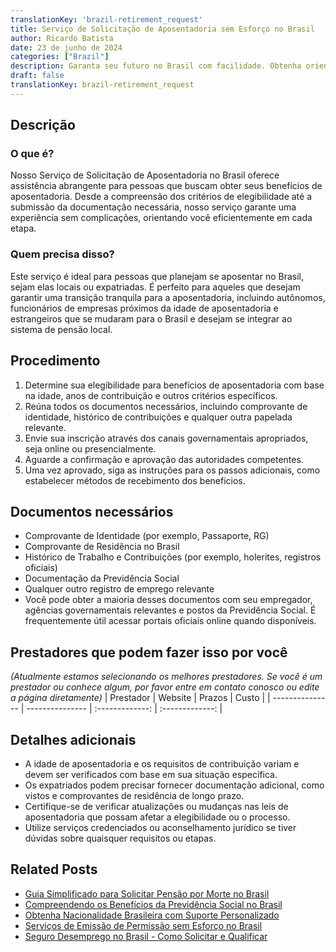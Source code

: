```yaml
---
translationKey: 'brazil-retirement_request'
title: Serviço de Solicitação de Aposentadoria sem Esforço no Brasil
author: Ricardo Batista
date: 23 de junho de 2024
categories: ["Brazil"]
description: Garanta seu futuro no Brasil com facilidade. Obtenha orientações passo a passo sobre como solicitar seus benefícios de aposentadoria de forma tranquila.
draft: false
translationKey: brazil-retirement_request
---
```


## Descrição
### O que é?
Nosso Serviço de Solicitação de Aposentadoria no Brasil oferece assistência abrangente para pessoas que buscam obter seus benefícios de aposentadoria. Desde a compreensão dos critérios de elegibilidade até a submissão da documentação necessária, nosso serviço garante uma experiência sem complicações, orientando você eficientemente em cada etapa.

### Quem precisa disso?
Este serviço é ideal para pessoas que planejam se aposentar no Brasil, sejam elas locais ou expatriadas. É perfeito para aqueles que desejam garantir uma transição tranquila para a aposentadoria, incluindo autônomos, funcionários de empresas próximos da idade de aposentadoria e estrangeiros que se mudaram para o Brasil e desejam se integrar ao sistema de pensão local.

## Procedimento

1. Determine sua elegibilidade para benefícios de aposentadoria com base na idade, anos de contribuição e outros critérios específicos.
2. Reúna todos os documentos necessários, incluindo comprovante de identidade, histórico de contribuições e qualquer outra papelada relevante.
3. Envie sua inscrição através dos canais governamentais apropriados, seja online ou presencialmente.
4. Aguarde a confirmação e aprovação das autoridades competentes.
5. Uma vez aprovado, siga as instruções para os passos adicionais, como estabelecer métodos de recebimento dos benefícios.

## Documentos necessários

- Comprovante de Identidade (por exemplo, Passaporte, RG)
- Comprovante de Residência no Brasil
- Histórico de Trabalho e Contribuições (por exemplo, holerites, registros oficiais)
- Documentação da Previdência Social
- Qualquer outro registro de emprego relevante
- Você pode obter a maioria desses documentos com seu empregador, agências governamentais relevantes e postos da Previdência Social. É frequentemente útil acessar portais oficiais online quando disponíveis.

## Prestadores que podem fazer isso por você
_(Atualmente estamos selecionando os melhores prestadores. Se você é um prestador ou conhece algum, por favor entre em contato conosco ou edite a página diretamente)_
| Prestador       |     Website     |     Prazos       |       Custo     |
| --------------- | --------------- |  :-------------:  | :-------------: |

## Detalhes adicionais

- A idade de aposentadoria e os requisitos de contribuição variam e devem ser verificados com base em sua situação específica.
- Os expatriados podem precisar fornecer documentação adicional, como vistos e comprovantes de residência de longo prazo.
- Certifique-se de verificar atualizações ou mudanças nas leis de aposentadoria que possam afetar a elegibilidade ou o processo.
- Utilize serviços credenciados ou aconselhamento jurídico se tiver dúvidas sobre quaisquer requisitos ou etapas.
## Related Posts

- [Guia Simplificado para Solicitar Pensão por Morte no Brasil](https://tramitit.com/pt/guides/brazil/solicita%C3%A7%C3%A3o_de_pens%C3%A3o_por_morte/)
- [Compreendendo os Benefícios da Previdência Social no Brasil](https://tramitit.com/pt/guides/brazil/previd%C3%AAncia_social/)
- [Obtenha Nacionalidade Brasileira com Suporte Personalizado](https://tramitit.com/pt/guides/brazil/solicita%C3%A7%C3%A3o_de_nacionalidade/)
- [Serviços de Emissão de Permissão sem Esforço no Brasil](https://tramitit.com/pt/guides/brazil/emiss%C3%A3o_de_alvar%C3%A1/)
- [Seguro Desemprego no Brasil - Como Solicitar e Qualificar](https://tramitit.com/pt/guides/brazil/seguro_desemprego/)